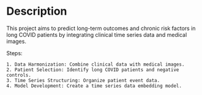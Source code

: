 # Description

This project aims to predict long-term outcomes and chronic risk factors in long COVID patients by integrating clinical time series data and medical images.

Steps:

    1. Data Harmonization: Combine clinical data with medical images.
    2. Patient Selection: Identify long COVID patients and negative controls.
    3. Time Series Structuring: Organize patient event data.
    4. Model Development: Create a time series data embedding model.